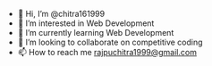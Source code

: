 - 👋 Hi, I’m @chitra161999
- 👀 I’m interested in Web Development
- 🌱 I’m currently learning Web Development 
- 💞️ I’m looking to collaborate on competitive coding 
- 📫 How to reach me rajpuchitra1999@gmail.com

<!---
chitra161999/chitra161999 is a ✨ special ✨ repository because its `README.md` (this file) appears on your GitHub profile.
You can click the Preview link to take a look at your changes.
--->
